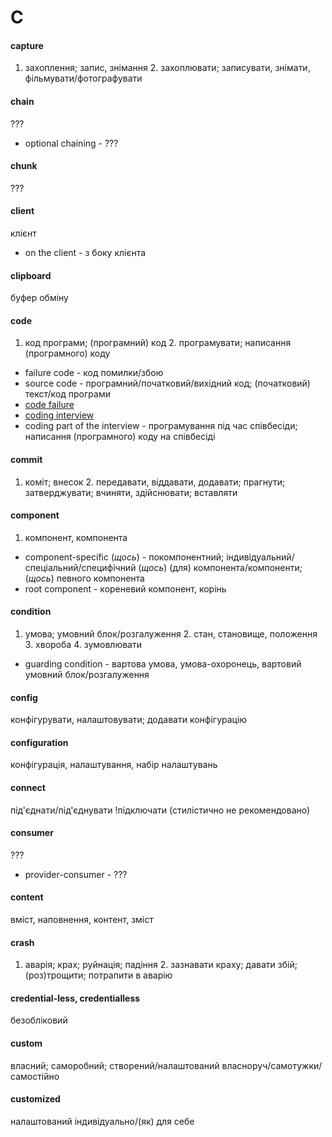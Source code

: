 # C

#### capture
1. захоплення; запис, знімання 2. захоплювати; записувати, знімати, фільмувати/фотографувати

#### chain
???
  - optional chaining - ???

#### chunk
???

#### client
клієнт
  - on the client - з боку клієнта

#### clipboard
буфер обміну

#### code
1. код програми; (програмний) код 2. програмувати; написання (програмного) коду
  - failure code - код помилки/збою
  - source code - програмний/початковий/вихідний код; (початковий) текст/код програми
  - [code failure](./F.md#failure)
  - [coding interview](./I.md#interview)
  - coding part of the interview - програмування під час співбесіди; написання (програмного) коду на співбесіді

#### commit
1. коміт; внесок 2. передавати, віддавати, додавати; прагнути; затверджувати; вчиняти, здійснювати; вставляти

#### component
1. компонент, компонента
  - component-specific (*щось*) - покомпонентний; індивідуальний/спеціальний/специфічний (*щось*) (для) компонента/компоненти; (*щось*) певного компонента
  - root component - кореневий компонент, корінь

#### condition
1. умова; умовний блок/розгалуження 2. стан, становище, положення 3. хвороба 4. зумовлювати
  - guarding condition - вартова умова, умова-охоронець, вартовий умовний блок/розгалуження

#### config
конфігурувати, налаштовувати; додавати конфігурацію 

#### configuration
конфігурація, налаштування, набір налаштувань

#### connect
під'єднати/під'єднувати
!підключати (стилістично не рекомендовано)

#### consumer
???
  - provider-consumer - ???

#### content
вміст, наповнення, контент, зміст

#### crash
1. аварія; крах; руйнація; падіння 2. зазнавати краху; давати збій; (роз)трощити; потрапити в аварію

#### credential-less, credentialless
безобліковий

#### custom
власний; саморобний; створений/налаштований власноруч/самотужки/самостійно

#### customized
налаштований індивідуально/(як) для себе
